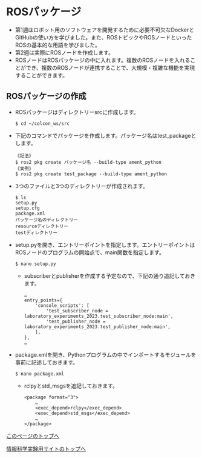 # ROSパッケージ
- 第1週はロボット用のソフトウェアを開発するために必要不可欠なDockerとGitHubの使い方を学びました。また、ROSトピックやROSノードといったROSの基本的な用語を学びました。
- 第2週は実際にROSノードを作成します。
- ROSノードはROSパッケージの中に入れます。複数のROSノードを入れることができ、複数のROSノードが連携することで、大規模・複雑な機能を実現することができます。

## ROSパッケージの作成
- ROSパッケージはディレクトリーsrcに作成します。
    ```
    $ cd ~/colcon_ws/src
    ```
- 下記のコマンドでパッケージを作成します。パッケージ名はtest_packageとします。
    ```
    《記法》
    $ ros2 pkg create パッケージ名 --build-type ament_python
    《実例》
    $ ros2 pkg create test_package --build-type ament_python
    ```
- 3つのファイルと3つのディレクトリーが作成されます。
    ```
    $ ls
    setup.py
    setup.cfg
    package.xml
    パッケージ名のディレクトリー
    resourceディレクトリー
    testディレクトリー
    ```
- setup.pyを開き、エントリーポイントを指定します。エントリーポイントはROSノードのプログラムの開始点で、main関数を指定します。
    ```
    $ nano setup.py
    ```
    - subscriberとpublisherを作成する予定なので、下記の通り追記しておきます。
        ```
        …
        entry_points={
            'console_scripts': [
                'test_subscriber_node = laboratory_experiments_2023.test_subscriber_node:main',
                'test_publisher_node = laboratory_experiments_2023.test_publisher_node:main',
            ],
        },
        …
        ```
- package.xmlを開き、Pythonプログラムの中でインポートするモジュールを事前に記述しておきます。
    ```
    $ nano package.xml
    ```
    - rclpyとstd_msgsを追記しておきます。
        ```
        <package format="3">
            …
            <exec_depend>rclpy</exec_depend>
            <exec_depend>std_msgs</exec_depend>
            …
        </package>
        ```

[このページのトップへ](#)

[情報科学実験用サイトのトップへ](https://stl-apu.github.io/laboratory_experiments/)
